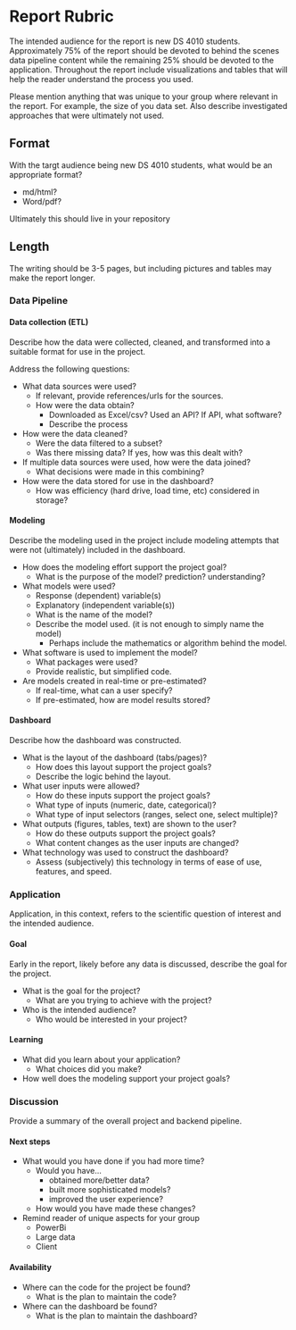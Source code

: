 # Report Rubric

The intended audience for the report is new DS 4010 students. 
Approximately 75% of the report should be devoted to behind the scenes data 
pipeline content while the remaining 25% should be devoted to the application. 
Throughout the report include visualizations and tables that will help the 
reader understand the process you used. 

Please mention anything that was unique to your group where relevant in the 
report. For example, the size of you data set. 
Also describe investigated approaches that were ultimately not used. 


## Format

With the targt audience being new DS 4010 students, what would be an appropriate
format?

- md/html?
- Word/pdf?

Ultimately this should live in your repository

## Length

The writing should be 3-5 pages, 
but including pictures and tables may make the report longer. 


### Data Pipeline



#### Data collection (ETL)

Describe how the data were collected, cleaned, and transformed into a suitable
format for use in the project.

Address the following questions:

- What data sources were used?
  - If relevant, provide references/urls for the sources.
  - How were the data obtain?
    - Downloaded as Excel/csv? Used an API? If API, what software?
    - Describe the process
- How were the data cleaned? 
  - Were the data filtered to a subset?
  - Was there missing data? If yes, how was this dealt with?
- If multiple data sources were used, how were the data joined?
  - What decisions were made in this combining?
- How were the data stored for use in the dashboard?
  - How was efficiency (hard drive, load time, etc) considered in storage?
  
#### Modeling

Describe the modeling used in the project include modeling attempts that were
not (ultimately) included in the dashboard. 

- How does the modeling effort support the project goal?
  - What is the purpose of the model? prediction? understanding?
- What models were used?
  - Response (dependent) variable(s)
  - Explanatory (independent variable(s))
  - What is the name of the model?
  - Describe the model used. (it is not enough to simply name the model)
    - Perhaps include the mathematics or algorithm behind the model.
- What software is used to implement the model? 
  - What packages were used? 
  - Provide realistic, but simplified code.
- Are models created in real-time or pre-estimated?
  - If real-time, what can a user specify?
  - If pre-estimated, how are model results stored?

#### Dashboard

Describe how the dashboard was constructed.

- What is the layout of the dashboard (tabs/pages)?
  - How does this layout support the project goals?
  - Describe the logic behind the layout.
- What user inputs were allowed?
  - How do these inputs support the project goals?
  - What type of inputs (numeric, date, categorical)?
  - What type of input selectors (ranges, select one, select multiple)?
- What outputs (figures, tables, text) are shown to the user?
  - How do these outputs support the project goals?
  - What content changes as the user inputs are changed?
- What technology was used to construct the dashboard?
  - Assess (subjectively) this technology in terms of ease of use, features, and speed.



### Application

Application, in this context, refers to the scientific question of interest and
the intended audience.

#### Goal

Early in the report, likely before any data is discussed, describe the goal
for the project.

- What is the goal for the project?
  - What are you trying to achieve with the project?
- Who is the intended audience?
  - Who would be interested in your project?
  
#### Learning

- What did you learn about your application? 
  - What choices did you make? 
- How well does the modeling support your project goals?


### Discussion

Provide a summary of the overall project and backend pipeline.

#### Next steps

- What would you have done if you had more time? 
  - Would you have...
    - obtained more/better data?
    - built more sophisticated models?
    - improved the user experience?
  - How would you have made these changes?
- Remind reader of unique aspects for your group
  - PowerBi
  - Large data
  - Client
  
#### Availability


- Where can the code for the project be found? 
  - What is the plan to maintain the code?
- Where can the dashboard be found?
  - What is the plan to maintain the dashboard?

